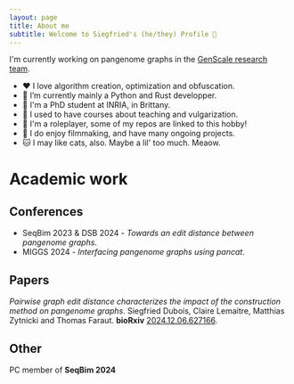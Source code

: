```yaml
---
layout: page
title: About me
subtitle: Welcome to Siegfried's (he/they) Profile 👋
---
```


<p>I'm currently working on pangenome graphs in the <a href="https://team.inria.fr/genscale/">GenScale research team</a>.</p>
<ul>
  <li>❤️ I love algorithm creation, optimization and obfuscation.</li>
  <li>🌱 I’m currently mainly a Python and Rust developper.</li>
  <li>💼 I'm a PhD student at INRIA, in Brittany.</li>
  <li>📖 I used to have courses about teaching and vulgarization.</li>
  <li>🐲 I'm a roleplayer, some of my repos are linked to this hobby!</li>
  <li>🎥 I do enjoy filmmaking, and have many ongoing projects.</li>
  <li>🐱 I may like cats, also. Maybe a lil' too much. Meaow.</li>
</ul>

# Academic work

## Conferences

+ SeqBim 2023 & DSB 2024 - *Towards an edit distance between pangenome graphs*.
+ MIGGS 2024 - *Interfacing pangenome graphs using pancat*.

## Papers

*Pairwise graph edit distance characterizes the impact of the construction method on pangenome graphs*.
Siegfried Dubois, Claire Lemaitre, Matthias Zytnicki and Thomas Faraut.
**bioRxiv** <a href="https://doi.org/10.1101/2024.12.06.627166">2024.12.06.627166</a>.

## Other

PC member of **SeqBim 2024**
